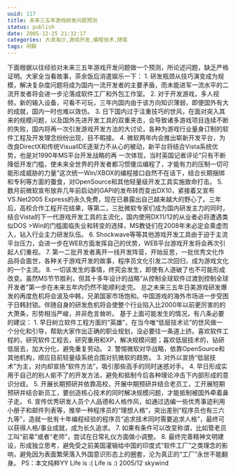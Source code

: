 ```yaml
---
uuid: 117
title: 未来三五年游戏研发问题预测
status: publish
date: 2005-12-25 21:32:17
categories: 大浪淘沙,游戏开发,编程技术,随笔
tags: 闲聊
---
```

下面根据以往经验对未来三五年游戏开发问题做一个预测，所论述问题，缺乏严格证明。大家全当看故事，茶余饭后消遣娱乐一下：  1\. 研发瓶颈从技巧演变成为规模，解决复杂度问题将成为国内一流开发者的主要矛盾，而未能进军一流水平的二流开发者将会进一步沦落成软件工厂和外包工作室。 2\. 对于开发游戏，多人视频，新的输入设备，可看不可玩，三年内国内由于该方向知识薄弱，即便国外有大的成就，国内一时也难以效仿。
3\. 日下国内过于注重技巧的世风，在面对突入其来的规模问题，以及国外先进开发工具的双重夹击，会导致诸多游戏项目连续不断的失败，国内将再一次引发游戏开发方法的大讨论，各种为游戏行业量身订制的软件工程及开发理念纷纷出现，目不暇接。 4\. 微软两年内会推出崭新开发平台，为改良DirectX和传统VisualIDE逐渐力不从心的被动，新平台将结合Vista系统优势，也是对1990年MS平台开发战略的再
一次体现，当时英国记者评论“只有不断降低开发门槛，使未来全世界的开发者都习惯傻瓜编程了，才能有力的压制一切可能形成威胁的力量”这次统一Win/XBOX的编程接口自然不在话下，结合长期捆绑和专利等方面的蚕食，对OpenSource和其他轻量级开发工具实施致命打击。 5\. 数月前微软宣布放弃几年前启动的GAPI的发布转而变出DX10，紧接着又宣布 VS.Net2005
Express的永久免费，现在已暴露出自己越来越大的野心了。三年后，高校合作工程开花结果，等第二，三批微软专家们成为国内研发主力的同时，结合Vista的下一代游戏开发工具的主流化，国内使用DX11/12的从业者必将遭遇类似DOS >Win的门槛面临失业和转变的选择，MS教徒们在2008年末必定会乘虚而入，钻入行业主力研发队伍。 6\.
Shockwave等等其他游戏开发工具由于迫于主流平台压力，会进一步在WEB方面发挥自己的优势，WEB平台游戏开发将会再次引起人们重视。 7\. 第一二批开发者离开一线开发阵营，开始反思，一批优秀文化作品将会面世，各种关于游戏开发的故事，程序员文化引发二次回归，成为游戏文化的一个主流。 8\.
一切该发生的事情，终究会发生，即使有人道破了也不可能形成改变。虽然MS节节胜利，但其十多年设计的战略“从控制全球软件过渡到控制全球开发者”第一步在未来五年内仍然不能顺利走完。 总之未来三五年日美游戏研发爆发的再度危机将会波及中韩，兄弟国家市场饱和。中国游戏的海外市场进一步受困于日韩封锁。伴随自身的研发危机将会使整个行业陷入比2000年以前更厉害的的大萧条，形势相当严峻，并非危言耸听。
基于上面可能发生的情况，有八条必要的建议： 1\. 早日树立软件工程方面的“英雄”，在当今唯“低层技术论”的世风做一个分化和引导，帮助大家作出正确的职业规划，没必要往一条道上挤。喜欢软件工程的，研究软件工程去，研究重用和XP，解决规模问题；喜欢低层技术的，钻研低层去，加大分化，避免重复劳动。 2\. 警惕微软对华战略，依靠OpenSource和其他机构，顺应目前轻量级系统合围对抗微软的趋势。
3\. 对外以宣扬“低层技术”为主，对内却宣扬“软件方法”，吸引那些高手的同时迷惑对手。 4\. 早日形成实用于自己的别人偷不了的开发方法，避免和抵制今后各种理论冲击下内部形成的意识分歧。 5\. 开展长期预研并依靠高校，开展中期预研并结合老员工，工开展短期预研并结合新员工，要创造核心技术的同时解决规模问题，才能抵制被国外牵着鼻子走。 6\.
宣传优秀研发人员个人品德和人格作风，如通过选编一些优秀事迹利用小册子和邮件列表等，推举一种程序员的“理想人格”，突出差别“程序员也有三六九等”，造就一批有十年编程经验的程序员“追求技术同时需要追求人格”，最终可以获得人格/事业成就，成为长久追求。 7\. 如果有条件可以改变称谓，比如管老员工叫“前辈”或者“老师”，尝试在日常礼仪方面做小调整。 8\.
最终完善精神文明建设，形成独立思考，避免受之前美国灌输给中国的印度式“软件工厂”之类理念的影响，避免因为表面繁荣落入外国意识形态上的圈套，沦为真正的“工厂”永世不能翻身。 PS：本文纯粹YY Life is :( Life is :) 2005/12 skywind

